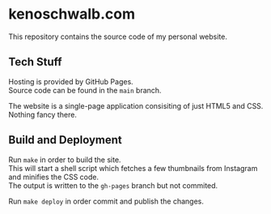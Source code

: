 # kenoschwalb.com

This repository contains the source code of my personal website.

## Tech Stuff

Hosting is provided by GitHub Pages.  
Source code can be found in the `main` branch.

The website is a single-page application consisiting of just HTML5 and CSS.
Nothing fancy there.

## Build and Deployment

Run `make` in order to build the site.  
This will start a shell script which fetches a few thumbnails from Instagram and minifies the CSS code.  
The output is written to the `gh-pages` branch but not commited.

Run `make deploy` in order commit and publish the changes.
